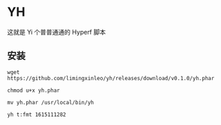 # YH

这就是 Yi 个普普通通的 Hyperf 脚本

## 安装

```shell
wget https://github.com/limingxinleo/yh/releases/download/v0.1.0/yh.phar

chmod u+x yh.phar

mv yh.phar /usr/local/bin/yh

yh t:fmt 1615111282
```


